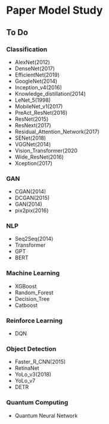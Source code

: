 # Paper Model Study

## To Do

### Classification
- AlexNet(2012)
- DenseNet(2017)
- EfficientNet(2019)
- GoogleNet(2014)
- Inception_v4(2016)
- Knowledge_distillation(2014)
- LeNet_5(1998)
- MobileNet_v1(2017)
- PreAct_ResNet(2016)
- ResNet(2015)
- ResNext(2017)
- Residual_Attention_Network(2017)
- SENet(2018)
- VGGNet(2014)
- Vision_Transformer(2020
- Wide_ResNet(2016)
- Xception(2017)

### GAN
- CGAN(2014)
- DCGAN(2015)
- GAN(2014)
- pix2pix(2016)

### NLP
- Seq2Seq(2014)
- Transformer
- GPT
- BERT

### Machine Learning
- XGBoost
- Random_Forest
- Decision_Tree
- Catboost

### Reinforce Learning
- DQN

### Object Detection
- Faster_R_CNN(2015)
- RetinaNet
- YoLo_v3(2018)
- YoLo_v7
- DETR

### Quantum Computing
- Quantum Neural Network

